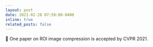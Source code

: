 ```yaml
---
layout: post
date: 2021-02-28 07:59:00-0400
inline: true
related_posts: false
---
```


🎉  One paper on ROI image compression is accepted by CVPR 2021. 

